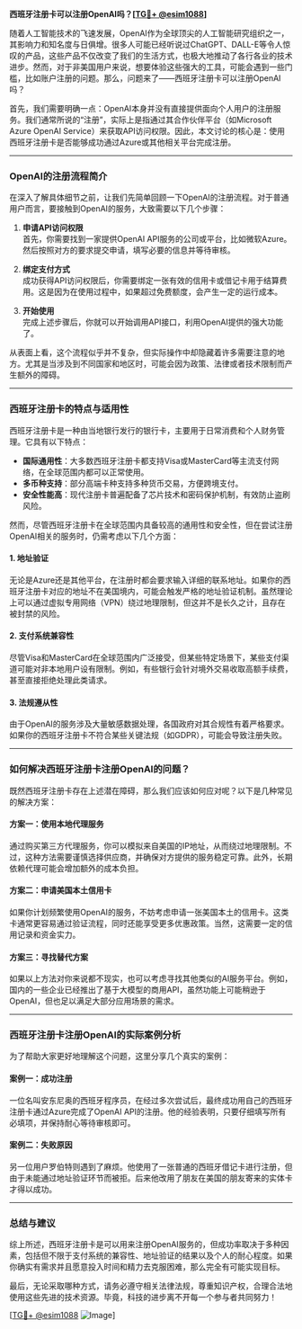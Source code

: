 **西班牙注册卡可以注册OpenAI吗？[[TG💪+ @esim1088](https://t.me/s/esim1088)]**

随着人工智能技术的飞速发展，OpenAI作为全球顶尖的人工智能研究组织之一，其影响力和知名度与日俱增。很多人可能已经听说过ChatGPT、DALL-E等令人惊叹的产品，这些产品不仅改变了我们的生活方式，也极大地推动了各行各业的技术进步。然而，对于非美国用户来说，想要体验这些强大的工具，可能会遇到一些门槛，比如账户注册的问题。那么，问题来了——西班牙注册卡可以注册OpenAI吗？

首先，我们需要明确一点：OpenAI本身并没有直接提供面向个人用户的注册服务。我们通常所说的“注册”，实际上是指通过其合作伙伴平台（如Microsoft Azure OpenAI Service）来获取API访问权限。因此，本文讨论的核心是：使用西班牙注册卡是否能够成功通过Azure或其他相关平台完成注册。

---

### **OpenAI的注册流程简介**

在深入了解具体细节之前，让我们先简单回顾一下OpenAI的注册流程。对于普通用户而言，要接触到OpenAI的服务，大致需要以下几个步骤：

1. **申请API访问权限**  
   首先，你需要找到一家提供OpenAI API服务的公司或平台，比如微软Azure。然后按照对方的要求提交申请，填写必要的信息并等待审核。

2. **绑定支付方式**  
   成功获得API访问权限后，你需要绑定一张有效的信用卡或借记卡用于结算费用。这是因为在使用过程中，如果超过免费额度，会产生一定的运行成本。

3. **开始使用**  
   完成上述步骤后，你就可以开始调用API接口，利用OpenAI提供的强大功能了。

从表面上看，这个流程似乎并不复杂，但实际操作中却隐藏着许多需要注意的地方。尤其是当涉及到不同国家和地区时，可能会因为政策、法律或者技术限制而产生额外的障碍。

---

### **西班牙注册卡的特点与适用性**

西班牙注册卡是一种由当地银行发行的银行卡，主要用于日常消费和个人财务管理。它具有以下特点：

- **国际通用性**：大多数西班牙注册卡都支持Visa或MasterCard等主流支付网络，在全球范围内都可以正常使用。
- **多币种支持**：部分高端卡种支持多种货币交易，方便跨境支付。
- **安全性能高**：现代注册卡普遍配备了芯片技术和密码保护机制，有效防止盗刷风险。

然而，尽管西班牙注册卡在全球范围内具备较高的通用性和安全性，但在尝试注册OpenAI相关的服务时，仍需考虑以下几个方面：

#### **1. 地址验证**
无论是Azure还是其他平台，在注册时都会要求输入详细的联系地址。如果你的西班牙注册卡对应的地址不在美国境内，可能会触发严格的地址验证机制。虽然理论上可以通过虚拟专用网络（VPN）绕过地理限制，但这并不是长久之计，且存在被封禁的风险。

#### **2. 支付系统兼容性**
尽管Visa和MasterCard在全球范围内广泛接受，但某些特定场景下，某些支付渠道可能对非本地用户设有限制。例如，有些银行会针对境外交易收取高额手续费，甚至直接拒绝处理此类请求。

#### **3. 法规遵从性**
由于OpenAI的服务涉及大量敏感数据处理，各国政府对其合规性有着严格要求。如果你的西班牙注册卡不符合某些关键法规（如GDPR），可能会导致注册失败。

---

### **如何解决西班牙注册卡注册OpenAI的问题？**

既然西班牙注册卡存在上述潜在障碍，那么我们应该如何应对呢？以下是几种常见的解决方案：

#### **方案一：使用本地代理服务**
通过购买第三方代理服务，你可以模拟来自美国的IP地址，从而绕过地理限制。不过，这种方法需要谨慎选择供应商，并确保对方提供的服务稳定可靠。此外，长期依赖代理可能会增加额外的成本负担。

#### **方案二：申请美国本土信用卡**
如果你计划频繁使用OpenAI的服务，不妨考虑申请一张美国本土的信用卡。这类卡通常更容易通过验证流程，同时还能享受更多优惠政策。当然，这需要一定的信用记录和资金实力。

#### **方案三：寻找替代方案**
如果以上方法对你来说都不现实，也可以考虑寻找其他类似的AI服务平台。例如，国内的一些企业已经推出了基于大模型的商用API，虽然功能上可能稍逊于OpenAI，但也足以满足大部分应用场景的需求。

---

### **西班牙注册卡注册OpenAI的实际案例分析**

为了帮助大家更好地理解这个问题，这里分享几个真实的案例：

#### **案例一：成功注册**
一位名叫安东尼奥的西班牙程序员，在经过多次尝试后，最终成功用自己的西班牙注册卡通过Azure完成了OpenAI API的注册。他的经验表明，只要仔细填写所有必填项，并保持耐心等待审核即可。

#### **案例二：失败原因**
另一位用户罗伯特则遇到了麻烦。他使用了一张普通的西班牙借记卡进行注册，但由于未能通过地址验证环节而被拒。后来他改用了朋友在美国的朋友寄来的实体卡才得以成功。

---

### **总结与建议**

综上所述，西班牙注册卡是可以用来注册OpenAI服务的，但成功率取决于多种因素，包括但不限于支付系统的兼容性、地址验证的结果以及个人的耐心程度。如果你确实有需求并且愿意投入时间和精力去克服困难，那么完全有可能实现目标。

最后，无论采取哪种方式，请务必遵守相关法律法规，尊重知识产权，合理合法地使用这些先进的技术资源。毕竟，科技的进步离不开每一个参与者共同努力！

[[TG💪+ @esim1088](https://t.me/s/esim1088) ![Image](https://i.postimg.cc/4NQfJmqS/Snipaste-2025-05-13-00-14-12.png)]